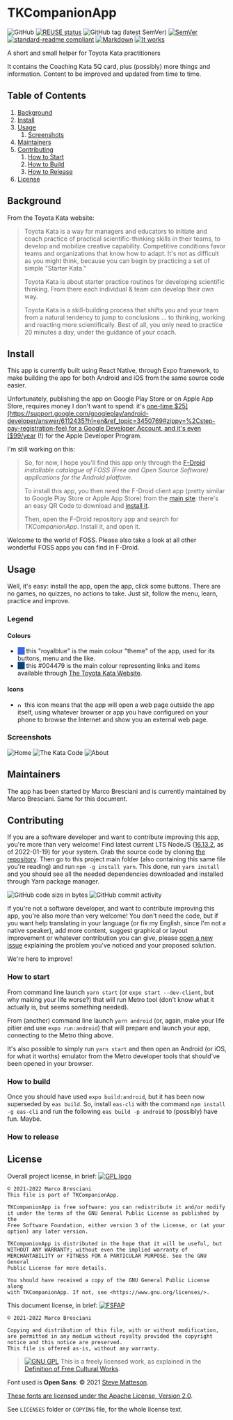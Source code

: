 <!--
© 2021-2022 Marco Bresciani

Copying and distribution of this file, with or without modification,
are permitted in any medium without royalty provided the copyright
notice and this notice are preserved.
This file is offered as-is, without any warranty.

SPDX-FileCopyrightText: 2021-2022 Marco Bresciani

SPDX-License-Identifier: FSFAP
-->
# TKCompanionApp

![GitHub](https://img.shields.io/github/license/marcoxbresciani/tkcompanionapp?logo=gnu&style=plastic)
[![REUSE status](https://api.reuse.software/badge/github.com/marcoXbresciani/TKCompanionApp)](https://api.reuse.software/info/github.com/marcoXbresciani/TKCompanionApp)
![GitHub tag (latest SemVer)](https://img.shields.io/github/v/tag/marcoXbresciani/TKCompanionApp?logo=github&sort=semver&style=plastic)
[![SemVer](https://img.shields.io/badge/SemVer-2.0.0-informational?logo=semver&style=plastic)](https://semver.org/)
[![standard-readme compliant](https://img.shields.io/badge/readme%20style-standard-brightgreen.svg?style=flat-square)](https://github.com/RichardLitt/standard-readme)
[![Markdown](https://img.shields.io/badge/made%20with-markdown-black?logo=markdown&style=plastic)](https://confluence.atlassian.com/bitbucketserver/markdown-syntax-guide-776639995.html)
[![It works](https://img.shields.io/badge/works%20on-my%20machine-informational?style=plastic)](https://blog.codinghorror.com/the-works-on-my-machine-certification-program/)

A short and small helper for Toyota Kata practitioners

It contains the Coaching Kata 5Q card, plus (possibly) more things
and information.
Content to be improved and updated from time to time.

## Table of Contents
1. [Background](#background)
1. [Install](#install)
1. [Usage](#usage)
   1. [Screenshots](#screenshots)
1. [Maintainers](#maintainers)
1. [Contributing](#contributing)
    1. [How to Start](#how-to-start)
    1. [How to Build](#how-to-build)
    1. [How to Release](#how-to-release)
1. [License](#license)

## Background
From the Toyota Kata website:
> Toyota Kata is a way for managers and educators to initiate and coach
> practice of practical scientific-thinking skills in their teams, to
> develop and mobilize creative capability.
> Competitive conditions favor teams and organizations that know how to
> adapt.
> It's not as difficult as you might think, because you can begin by
> practicing a set of simple "Starter Kata."
>
> Toyota Kata is about starter practice routines for developing
> scientific thinking.
> From there each individual & team can develop their own way.
>
> Toyota Kata is a skill-building process that shifts you and your team
> from a natural tendency to jump to conclusions ... to thinking,
> working and reacting more scientifically.
> Best of all, you only need to practice 20 minutes a day, under the
> guidance of your coach.

## Install
This app is currently built using React Native, through Expo framework,
to make building the app for both Android and iOS from the same source
code easier.

Unfortunately, publishing the app on Google Play Store or on Apple App
Store, requires money I don't want to spend: it's
[one-time $25](https://support.google.com/googleplay/android-developer/answer/6112435?hl=en&ref_topic=3450769#zippy=%2Cstep-pay-registration-fee)
for a Google Developer Account, and it's even
[$99/year](https://developer.apple.com/support/enrollment/) (!) for the
Apple Developer Program.

I'm still working on this:
> So, for now, I hope you'll find this app only through the
[F-Droid](https://f-droid.org/) _installable catalogue of FOSS (Free and
Open Source Software) applications for the Android platform_.
>
> To install this app, you then need the F-Droid client app (pretty
similar to Google Play Store or Apple App Store) from the
[main site](https://www.f-droid.org/): there's an easy QR Code to
download and
[install it](https://en.wikipedia.org/wiki/F-Droid#Client_application).
>
> Then, open the F-Droid repository app and search for _TKCompanionApp_.
Install it, and open it.

Welcome to the world of FOSS.
Please also take a look at all other wonderful FOSS apps you can find in
F-Droid.

## Usage
Well, it's easy: install the app, open the app, click some buttons.
There are no games, no quizzes, no actions to take.
Just sit, follow the menu, learn, practice and improve.

### Legend

#### Colours
* <span style="background-color:royalblue">&nbsp;&nbsp;&nbsp;&nbsp;</span>
  this "royalblue" is the main colour "theme" of the app, used for
  its buttons, menu and the like.
* <span style="background-color:#004479">&nbsp;&nbsp;&nbsp;&nbsp;</span>
  this #004479 is the main colour representing links and items available
  through
  [The Toyota Kata Website](http://www-personal.umich.edu/~mrother/Homepage.html).

#### Icons
* <img src="doc/navigate-circle-outline.svg" height="12px" alt="navigate-circle-outline"/>
  this icon means that the app will open a web page outside the app
  itself, using whatever browser or app you have configured on your
  phone to browse the Internet and show you an external web page.

### Screenshots
![Home](fastlane/metadata/android/en-US/images/phoneScreenshots/home.png)
![The Kata Code](fastlane/metadata/android/en-US/images/phoneScreenshots/tkc.png)
![About](fastlane/metadata/android/en-US/images/phoneScreenshots/about.png)

## Maintainers
The app has been started by Marco Bresciani and is currently maintained
by Marco Bresciani.
Same for this document.

## Contributing
If you are a software developer and want to contribute improving this
app, you're more than very welcome!
Find latest current LTS NodeJS
([16.13.2](https://nodejs.org/download/release/latest-gallium/), as of
2022-01-19) for your system.
Grab the source code by cloning
[the repository](https://github.com/marcoXbresciani/TKCompanionApp).
Then go to this project main folder (also containing this same file
you're reading) and run `npm -g install yarn`.
This done, run `yarn install` and you should see all the needed
dependencies downloaded and installed through Yarn package manager.

![GitHub code size in bytes](https://img.shields.io/github/languages/code-size/marcoXbresciani/TKCompanionApp?logo=github&style=plastic)
![GitHub commit activity](https://img.shields.io/github/commit-activity/m/marcoXbresciani/TKCompanionApp?logo=github&style=plastic)

If you're not a software developer, and want to contribute improving
this app, you're also more than very welcome!
You don't need the code, but if you want help translating in your
language (or fix my English, since I'm not a native speaker), add more
content, suggest graphical or layout improvement or whatever
contribution you can give, please
[open a new issue](https://github.com/marcoXbresciani/TKCompanionApp/issues)
explaining the problem you've noticed and your proposed solution.

We're here to improve!

### How to start
From command line launch `yarn start` (or `expo start --dev-client`, but
why making your life worse?) that will run Metro tool (don't know what
it actually is, but seems something needed).

From (another) command line launch `yarn android` (or, again, make your
life pitier and use `expo run:android`) that will prepare and launch
your app, connecting to the Metro thing above.

It's also possible to simply run `yarn start` and then open an Android
(or iOS, for what it worths) emulator from the Metro developer tools
that should've been opened in your browser.

### How to build
Once you should have used `expo build:android`, but it has been now
superseded by `eas build`.
So, install `eas-cli` with the command `npm install -g eas-cli` and run
the following `eas build -p android` to (possibly) have fun.
Maybe.

### How to release

## License
Overall project license, in brief:
[![GPL logo](https://www.gnu.org/graphics/gplv3-or-later.svg)](https://www.gnu.org/licenses/gpl-3.0.html)
```text
© 2021-2022 Marco Bresciani
This file is part of TKCompanionApp.

TKCompanionApp is free software: you can redistribute it and/or modify
it under the terms of the GNU General Public License as published by the
Free Software Foundation, either version 3 of the License, or (at your
option) any later version.

TKCompanionApp is distributed in the hope that it will be useful, but
WITHOUT ANY WARRANTY; without even the implied warranty of
MERCHANTABILITY or FITNESS FOR A PARTICULAR PURPOSE. See the GNU General
Public License for more details.

You should have received a copy of the GNU General Public License along
with TKCompanionApp. If not, see <https://www.gnu.org/licenses/>.
```

This document license, in brief:
[![FSFAP](https://img.shields.io/badge/license-FSFAP-orange?logo=gnu&style=plastic)](https://www.gnu.org/prep/maintain/html_node/License-Notices-for-Other-Files.html)
```text
© 2021-2022 Marco Bresciani

Copying and distribution of this file, with or without modification,
are permitted in any medium without royalty provided the copyright
notice and this notice are preserved.
This file is offered as-is, without any warranty.
```

> [![GNU GPL](https://freedomdefined.org/upload/9/99/GPL_black.png)]()
This is a freely licensed work, as explained in the [Definition of Free Cultural Works](https://freedomdefined.org/Definition).

Font used is **Open Sans**: © 2021
[Steve Matteson](https://mattesontypographics.com/).

[These fonts are licensed under the Apache License, Version
2.0](https://fonts.google.com/specimen/Open+Sans#license).

See `LICENSES` folder or `COPYING` file, for the whole license text.
